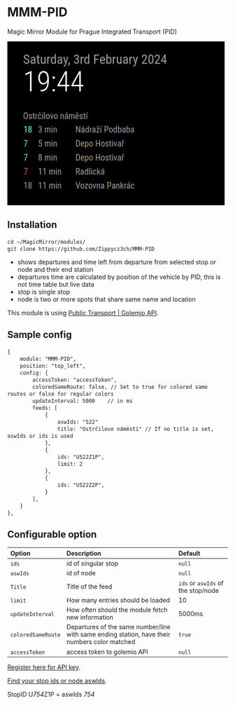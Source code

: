 # MMM-PID
Magic Mirror Module for Prague Integrated Transport (PID)

![Screenshot of PID module](images/mmm-pid.png)

## Installation
```
cd ~/MagicMirror/modules/
git clone https://github.com/Zippycz3ch/MMM-PID
```

- shows departures and time left from departure from selected stop or node and their end station
- departures time are calculated by position of the vehicle by PID, this is not time table but live data
- stop is single stop
- node is two or more spots that share same name and location

This module is using [Public Transport | Golemio API](https://api.golemio.cz/pid/docs/openapi/#/%F0%9F%9A%8F%20PID%20Departure%20Boards/get_pid_departureboards).

## Sample config
```
{
    module: "MMM-PID",
    position: "top_left",
    config: {
        accessToken: "accessToken",
        coloredSameRoute: false, // Set to true for colored same routes or false for regular colors
        updateInterval: 5000    // in ms
        feeds: [
            {
                aswIds: "522"
                title: "Ostrčilovo náměstí" // If no title is set, aswIds or ids is used
            },
            { 
                ids: "U522Z1P",
                limit: 2
            },
            {
                ids: "U522Z2P",
            }
        ],
    }
}, 
```
## Configurable option

| Option | Description | Default |
| :----- | :----- | :----- |
| `ids` | id of singular stop | `null` |
| `aswIds` | id of node | `null` |
| `Title` | Title of the feed | `ids` or `aswIds` of the stop/node|
| `limit` | How many entries should be loaded | 10 |
| `updateInterval` | How often should the module fetch new information | 5000ms |
| `coloredSameRoute` | Departures of the same number/line with same ending station, have their numbers color matched | `true` |
| `accessToken` | access token to golemio API | `null` |

[Register here for API key](https://api.golemio.cz/api-keys/auth/sign-in).

[Find your stop ids or node aswIds](https://raw.githubusercontent.com/Zippycz3ch/MMM-PID/main/stopids/stops.txt).

StopID U*754*Z1P = aswIds *754*